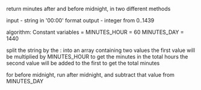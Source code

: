 return minutes after and before midnight, in two different methods

input - string in '00:00' format
output - integer from 0..1439

algorithm:
  Constant variables = 
    MINUTES_HOUR = 60
    MINUTES_DAY = 1440
  
  split the string by the : into an array containing two values
  the first value will be multiplied by MINUTES_HOUR to get the minutes in the total hours
  the second value will be added to the first to get the total minutes

  for before midnight, run after midnight, and subtract that value from MINUTES_DAY




